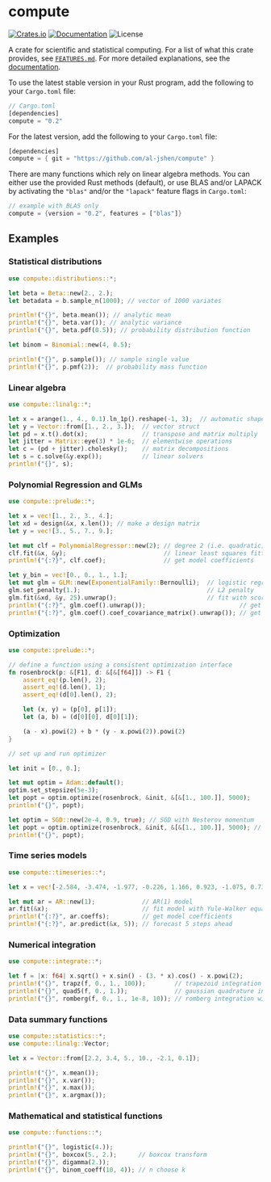 # compute

<!-- [![Build Status](https://travis-ci.org/al-jshen/compute.svg?branch=master)](https://travis-ci.org/al-jshen/compute) -->

[![Crates.io](https://img.shields.io/crates/v/compute)](https://crates.io/crates/compute)
[![Documentation](https://docs.rs/compute/badge.svg)](https://docs.rs/compute)
![License](https://img.shields.io/crates/l/compute?label=License)

A crate for scientific and statistical computing. For a list of what this crate provides, see [`FEATURES.md`](FEATURES.md). For more detailed explanations, see the [documentation](https://docs.rs/compute).

To use the latest stable version in your Rust program, add the following to your `Cargo.toml` file:

```rust
// Cargo.toml
[dependencies]
compute = "0.2"
```

For the latest version, add the following to your `Cargo.toml` file:

```rust
[dependencies]
compute = { git = "https://github.com/al-jshen/compute" }
```

There are many functions which rely on linear algebra methods. You can either use the provided Rust methods (default), or use BLAS and/or LAPACK by activating the `"blas"` and/or the `"lapack"` feature flags in `Cargo.toml`:

```rust
// example with BLAS only
compute = {version = "0.2", features = ["blas"]}
```

## Examples

### Statistical distributions

```rust
use compute::distributions::*;

let beta = Beta::new(2., 2.);
let betadata = b.sample_n(1000); // vector of 1000 variates

println!("{}", beta.mean()); // analytic mean
println!("{}", beta.var()); // analytic variance
println!("{}", beta.pdf(0.5)); // probability distribution function

let binom = Binomial::new(4, 0.5);

println!("{}", p.sample()); // sample single value
println!("{}", p.pmf(2));  // probability mass function
```

### Linear algebra

```rust
use compute::linalg::*;

let x = arange(1., 4., 0.1).ln_1p().reshape(-1, 3);  // automatic shape detection
let y = Vector::from([1., 2., 3.]);  // vector struct
let pd = x.t().dot(x);               // transpose and matrix multiply
let jitter = Matrix::eye(3) * 1e-6;  // elementwise operations
let c = (pd + jitter).cholesky();    // matrix decompositions
let s = c.solve(&y.exp());           // linear solvers
println!("{}", s);
```

### Polynomial Regression and GLMs

```rust
use compute::prelude::*;

let x = vec![1., 2., 3., 4.];
let xd = design(&x, x.len()); // make a design matrix
let y = vec![3., 5., 7., 9.];

let mut clf = PolynomialRegressor::new(2); // degree 2 (i.e. quadratic)
clf.fit(&x, &y);                           // linear least squares fitting
println!("{:?}", clf.coef);                // get model coefficients

let y_bin = vec![0., 0., 1., 1.];
let mut glm = GLM::new(ExponentialFamily::Bernoulli);  // logistic regression
glm.set_penalty(1.);                                   // L2 penalty
glm.fit(&xd, &y, 25).unwrap();                         // fit with scoring algorithm (MLE), cap iterations at 25
println!("{:?}", glm.coef().unwrap());                          // get estimated coefficients
println!("{:?}", glm.coef().coef_covariance_matrix().unwrap()); // get covariance matrix for estimated coefficients
```

### Optimization

```rust
use compute::prelude::*;

// define a function using a consistent optimization interface
fn rosenbrock(p: &[F1], d: &[&[f64]]) -> F1 {
    assert_eq!(p.len(), 2);
    assert_eq!(d.len(), 1);
    assert_eq!(d[0].len(), 2);

    let (x, y) = (p[0], p[1]);
    let (a, b) = (d[0][0], d[0][1]);

    (a - x).powi(2) + b * (y - x.powi(2)).powi(2)
}

// set up and run optimizer

let init = [0., 0.];

let mut optim = Adam::default();
optim.set_stepsize(5e-3);
let popt = optim.optimize(rosenbrock, &init, &[&[1., 100.]], 5000);
println!("{}", popt);

let optim = SGD::new(2e-4, 0.9, true); // SGD with Nesterov momentum
let popt = optim.optimize(rosenbrock, &init, &[&[1., 100.]], 5000); // same function call
println!("{}", popt);
```

### Time series models

```rust
use compute::timeseries::*;

let x = vec![-2.584, -3.474, -1.977, -0.226, 1.166, 0.923, -1.075, 0.732, 0.959];

let mut ar = AR::new(1);             // AR(1) model
ar.fit(&x);                          // fit model with Yule-Walker equations
println!("{:?}", ar.coeffs);         // get model coefficients
println!("{:?}", ar.predict(&x, 5)); // forecast 5 steps ahead
```

### Numerical integration

```rust
use compute::integrate::*;

let f = |x: f64| x.sqrt() + x.sin() - (3. * x).cos() - x.powi(2);
println!("{}", trapz(f, 0., 1., 100));        // trapezoid integration with 100 segments
println!("{}", quad5(f, 0., 1.));             // gaussian quadrature integration
println!("{}", romberg(f, 0., 1., 1e-8, 10)); // romberg integration with tolerance and max steps
```

### Data summary functions

```rust
use compute::statistics::*;
use compute::linalg::Vector;

let x = Vector::from([2.2, 3.4, 5., 10., -2.1, 0.1]);

println!("{}", x.mean());
println!("{}", x.var());
println!("{}", x.max());
println!("{}", x.argmax());
```

### Mathematical and statistical functions

```rust
use compute::functions::*;

println!("{}", logistic(4.));
println!("{}", boxcox(5., 2.);      // boxcox transform
println!("{}", digamma(2.));
println!("{}", binom_coeff(10, 4)); // n choose k
```

